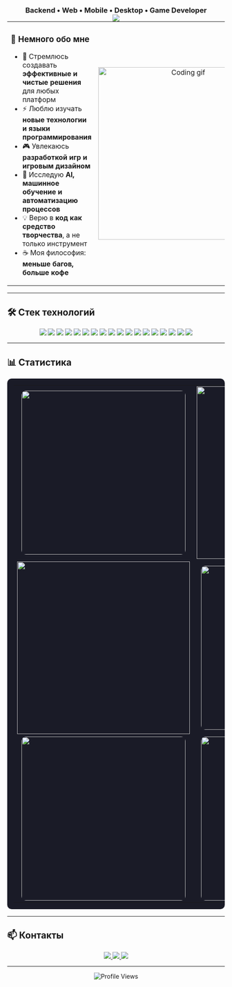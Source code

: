 <p align="center">
  <img src="https://capsule-render.vercel.app/api?type=waving&color=0:4776E6,100:8E54E9&height=200&section=header&text=Привет!%20Я%20Олег%20👋&fontSize=40&fontColor=ffffff&animation=fadeIn" />
</p>

<h3 align="center" style="margin-top:-50px;">Backend • Web • Mobile • Desktop • Game Developer</h3>

<table align="center" width="80%">
<tr>
<td width="50%" align="left" valign="middle">

### 📜 Немного обо мне
- 🎯 Стремлюсь создавать **эффективные и чистые решения** для любых платформ  
- ⚡ Люблю изучать **новые технологии и языки программирования**  
- 🎮 Увлекаюсь **разработкой игр и игровым дизайном**  
- 🤖 Исследую **AI, машинное обучение и автоматизацию процессов**  
- 💡 Верю в **код как средство творчества**, а не только инструмент  
- ☕ Моя философия: **меньше багов, больше кофе**  

</td>
<td width="50%" align="center" valign="middle">

<img src="https://media.giphy.com/media/qgQUggAC3Pfv687qPC/giphy.gif" width="400" alt="Coding gif" />

</td>
</tr>
</table>

---

## 🛠️ Стек технологий

<p align="center">
  <!-- Backend -->
  <img src="https://img.shields.io/badge/Go-00ADD8?style=for-the-badge&logo=go&logoColor=white" />
  <img src="https://img.shields.io/badge/Python-3776AB?style=for-the-badge&logo=python&logoColor=white" />
  <img src="https://img.shields.io/badge/Django-092E20?style=for-the-badge&logo=django&logoColor=white" />
  <img src="https://img.shields.io/badge/FastAPI-009688?style=for-the-badge&logo=fastapi&logoColor=white" />
  <img src="https://img.shields.io/badge/Java-007396?style=for-the-badge&logo=openjdk&logoColor=white" />
  <!-- Mobile -->
  <img src="https://img.shields.io/badge/Dart-0175C2?style=for-the-badge&logo=dart&logoColor=white" />
  <img src="https://img.shields.io/badge/Flutter-02569B?style=for-the-badge&logo=flutter&logoColor=white" />
  <!-- Frontend -->
  <img src="https://img.shields.io/badge/HTML5-E34F26?style=for-the-badge&logo=html5&logoColor=white" />
  <img src="https://img.shields.io/badge/CSS3-1572B6?style=for-the-badge&logo=css3&logoColor=white" />
  <img src="https://img.shields.io/badge/JavaScript-F7DF1E?style=for-the-badge&logo=javascript&logoColor=black" />
  <!-- Other -->
  <img src="https://img.shields.io/badge/PHP-777BB4?style=for-the-badge&logo=php&logoColor=white" />
  <img src="https://img.shields.io/badge/MySQL-4479A1?style=for-the-badge&logo=mysql&logoColor=white" />
  <img src="https://img.shields.io/badge/PostgreSQL-316192?style=for-the-badge&logo=postgresql&logoColor=white" />
  <img src="https://img.shields.io/badge/REST%20API-FF6F00?style=for-the-badge&logo=rest&logoColor=white" />
  <img src="https://img.shields.io/badge/Docker-2496ED?style=for-the-badge&logo=docker&logoColor=white" />
  <img src="https://img.shields.io/badge/Git-F05032?style=for-the-badge&logo=git&logoColor=white" />
  <!-- Game Dev -->
  <img src="https://img.shields.io/badge/C%23-239120?style=for-the-badge&logo=c-sharp&logoColor=white" />
  <img src="https://img.shields.io/badge/Unity-000000?style=for-the-badge&logo=unity&logoColor=white" />
</p>

---

## 📊 Статистика

<table align="center" style="background-color:#1a1b27; border-radius:10px; padding:15px; border-spacing:15px;">
<tr>
<td align="center">
  <img src="https://github-readme-stats.vercel.app/api?username=Ol1g2195&show_icons=true&theme=tokyonight&hide_border=true"
       width="380" height="165" style="border-radius:10px; max-width:100%; height:auto;" />
<td align="center">
  <img src="https://github-readme-stats.vercel.app/api/top-langs/?username=Ol1g2195&layout=compact&theme=tokyonight&hide_border=true&langs_count=10"
       width="400" height="165" style="max-width:100%;height:auto;" />
</td>
</tr>
  
<tr>
<td align="center">
  <img src="https://github-readme-streak-stats.herokuapp.com/?user=Ol1g2195&theme=tokyonight&hide_border=true"
       width="400" height="165" style="max-width:100%;height:auto;" />
</td>
</td>
<td align="center">
  <img src="https://github-readme-stats.vercel.app/api/top-langs/?username=Ol1g2195&layout=compact&theme=tokyonight&hide_border=true&langs_count=10"
       width="380" height="165" style="border-radius:10px; max-width:100%; height:auto;" />
</td>

</tr>
<tr>
<td align="center">
  <img src="https://leetcard.jacoblin.cool/Ol1g?theme=dark&font=Roboto&ext=contest"
       width="380" height="165" style="border-radius:10px; max-width:100%; height:auto;" />
</td>
<td align="center">
  <img src="https://github.r2v.ch/codewars?user=Ol1g2195&stroke=%23FF0000"
       width="380" height="165" style="border-radius:10px; max-width:100%; height:auto;" />
</td>
</tr>
</table>

---

## 📫 Контакты
<p align="center">
  <a href="mailto:your.email@example.com">
    <img src="https://img.shields.io/badge/Email-D14836?style=for-the-badge&logo=gmail&logoColor=white" />
  </a>
  <a href="https://t.me/yourusername">
    <img src="https://img.shields.io/badge/Telegram-26A5E4?style=for-the-badge&logo=telegram&logoColor=white" />
  </a>
  <a href="https://linkedin.com/in/yourusername">
    <img src="https://img.shields.io/badge/LinkedIn-0A66C2?style=for-the-badge&logo=linkedin&logoColor=white" />
  </a>
</p>

---

<p align="center">
  <img src="https://komarev.com/ghpvc/?username=Ol1g2195&label=Profile%20views&color=0e75b6&style=flat" alt="Profile Views" />
</p>
